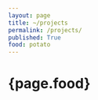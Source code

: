 ```yaml
---
layout: page
title: ~/projects
permalink: /projects/
published: True
food: potato
---
```

<h1>{page.food}</h1>
